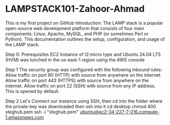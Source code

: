# LAMPSTACK101-Zahoor-Ahmad
This is my first project on GitHub
Introduction:
The LAMP stack is a popular open-source web development platform that consists of four main components: Linux, Apache, MySQL, and PHP (or sometimes Perl or Python). This documentation outlines the setup, configuration, and usage of the LAMP stack.

Step 0: Prerequisites 
EC2 Instance of t2.micro type and Ubuntu 24.04 LTS (HVM) was lunched in the us-east-1 region using the AWS console

Step 1
The security group was configured with the following inbound rules:
Allow traffic on port 80 (HTTP) with source from anywhere on the internet.
Allow traffic on port 443 (HTTPS) with source from anywhere on the internet.
Allow traffic on port 22 (SSH) with source from any IP address. This is opened by default.

Step 2
Let's Connect our instance using SSH, then cd into the folder where the private-key was downloaded then ssh into it
cd desktop
chmod 400 steghub.pem
ssh -i "steghub.pem" ubuntu@ec2-34-227-7-216.compute-1.amazonaws.com

